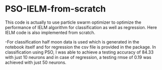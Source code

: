 # PSO-IELM-from-scratch

This code is actually to  use particle swarm optimizer to optimize the performance of IELM algorithm for classification as well as regression.
Here IELM code is also implemented from scratch.

-For classification half moon data is used which is generated in the notebook itself and for regression the csv file is provided in the package.
In classification using PSO, I was able to achieve a testing accuracy of 84.33 with just 10 neurons and in case of regression, a testing rmse of 0.19 was achieved with just
50 neurons.
